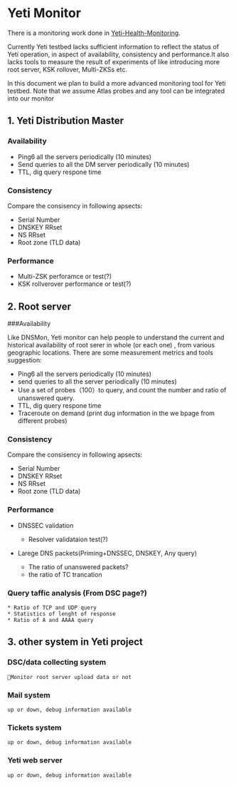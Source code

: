 # Yeti Monitor

There is a monitoring work done in [Yeti-Health-Monitoring](https://github.com/BII-Lab/Yeti-Project/blob/master/doc/Yeti-Health-Monitoring.md). 

Currently Yeti testbed lacks sufficient information to reflect the status of Yeti operation, in aspect of availability, consistency and performance.It also lacks tools to measure the result of experiments of like introducing more root server, KSK rollover, Multi-ZKSs etc.

In this document we plan to build a more advanced monitoring tool for Yeti testbed. Note that we assume Atlas probes and any tool can be integrated into our monitor

## 1. Yeti Distribution Master 

### Availability

* Ping6 all the servers periodically (10 minutes)
* Send queries to all the DM server periodically (10 minutes)
* TTL, dig query respone time

### Consistency

Compare the consisency in following apsects:

* Serial Number
* DNSKEY RRset
* NS RRset
* Root zone (TLD data)

### Performance

* Multi-ZSK perforamce or test(?)
* KSK rollverover performance or test(?)

## 2. Root server 

###Availability 

Like DNSMon, Yeti monitor can help people to understand the current and historical availability of root serer in whole (or each one) , from various geographic locations. There are some measurement metrics and tools suggestion:

* Ping6 all the servers periodically (10 minutes)
* send queries to all the server periodically (10 minutes)
* Use a set of probes（100）to query, and count the number and ratio of unanswered query.
* TTL, dig query respone time
* Traceroute on demand (print dug information in the we bpage from different probes)

### Consistency

Compare the consisency in following apsects:

  * Serial Number
  * DNSKEY RRset
  * NS RRset
  * Root zone (TLD data)

### Performance

  * DNSSEC validation
      * Resolver validataion test(?)

  * Larege DNS packets(Priming+DNSSEC, DNSKEY, Any query)
      * The ratio of unanswered packets?
      * the ratio of TC trancation

### Query taffic analysis (From DSC page?) 
	* Ratio of TCP and UDP query
	* Statistics of lenght of response
	* Ratio of A and AAAA query

## 3. other system in Yeti project

### DSC/data collecting system

	Monitor root server upload data or not
### Mail system
	up or down, debug information available  
### Tickets system
	up or down, debug information available  
### Yeti web server
	up or down, debug information available  





